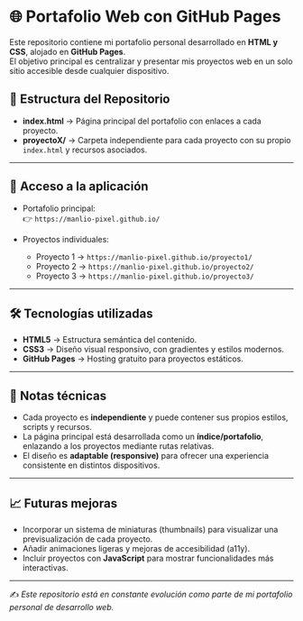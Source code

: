 # 🌐 Portafolio Web con GitHub Pages

Este repositorio contiene mi portafolio personal desarrollado en **HTML y CSS**, alojado en **GitHub Pages**.  
El objetivo principal es centralizar y presentar mis proyectos web en un solo sitio accesible desde cualquier dispositivo.

## 📂 Estructura del Repositorio

- **index.html** → Página principal del portafolio con enlaces a cada proyecto.  
- **proyectoX/** → Carpeta independiente para cada proyecto con su propio `index.html` y recursos asociados.  

---

## 🚀 Acceso a la aplicación

- Portafolio principal:  
  👉 `https://manlio-pixel.github.io/`

- Proyectos individuales:  
  - Proyecto 1 → `https://manlio-pixel.github.io/proyecto1/`  
  - Proyecto 2 → `https://manlio-pixel.github.io/proyecto2/`  
  - Proyecto 3 → `https://manlio-pixel.github.io/proyecto3/`  

---

## 🛠️ Tecnologías utilizadas

- **HTML5** → Estructura semántica del contenido.  
- **CSS3** → Diseño visual responsivo, con gradientes y estilos modernos.  
- **GitHub Pages** → Hosting gratuito para proyectos estáticos.  

---

## 📌 Notas técnicas

- Cada proyecto es **independiente** y puede contener sus propios estilos, scripts y recursos.  
- La página principal está desarrollada como un **índice/portafolio**, enlazando a los proyectos mediante rutas relativas.  
- El diseño es **adaptable (responsive)** para ofrecer una experiencia consistente en distintos dispositivos.  

---

## 📈 Futuras mejoras

- Incorporar un sistema de miniaturas (thumbnails) para visualizar una previsualización de cada proyecto.  
- Añadir animaciones ligeras y mejoras de accesibilidad (a11y).  
- Incluir proyectos con **JavaScript** para mostrar funcionalidades más interactivas.  

---

✍️ *Este repositorio está en constante evolución como parte de mi portafolio personal de desarrollo web.*


